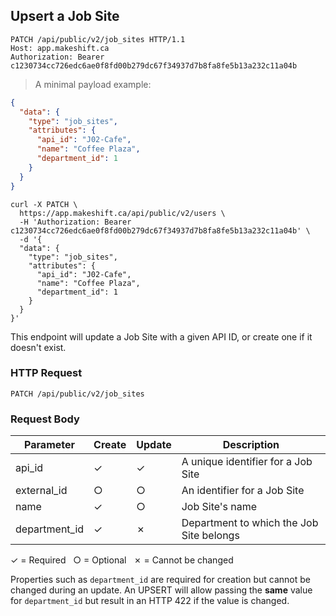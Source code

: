 ## Upsert a Job Site

```http
PATCH /api/public/v2/job_sites HTTP/1.1
Host: app.makeshift.ca
Authorization: Bearer c1230734cc726edc6ae0f8fd00b279dc67f34937d7b8fa8fe5b13a232c11a04b
```

> A minimal payload example:

```json
{
  "data": {
    "type": "job_sites",
    "attributes": {
      "api_id": "J02-Cafe",
      "name": "Coffee Plaza",
      "department_id": 1
    }
  }
}
```

```shell
curl -X PATCH \
  https://app.makeshift.ca/api/public/v2/users \
  -H 'Authorization: Bearer c1230734cc726edc6ae0f8fd00b279dc67f34937d7b8fa8fe5b13a232c11a04b' \
  -d '{
  "data": {
    "type": "job_sites",
    "attributes": {
      "api_id": "J02-Cafe",
      "name": "Coffee Plaza",
      "department_id": 1
    }
  }
}'
```

This endpoint will update a Job Site with a given API ID, or create one if it doesn't exist.

### HTTP Request

`PATCH /api/public/v2/job_sites`

### Request Body

Parameter          |  Create   | Update       | Description
---------          | --------- | ----------   |-----------
api_id             |  ✓        | ✓            | A unique identifier for a Job Site
external_id        |  ○        | ○            | An identifier for a Job Site
name               |  ✓        | ○            | Job Site's name
department_id      |  ✓        | ✗            | Department to which the Job Site belongs

✓ = Required &nbsp; ○ = Optional &nbsp; ✗ = Cannot be changed

Properties such as `department_id` are required for creation but cannot be changed during an update. An UPSERT will allow passing the **same** value for `department_id` but result in an HTTP 422 if the value is changed.

